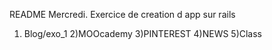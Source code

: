 README Mercredi.
Exercice de creation d app sur rails 
1) Blog/exo_1
2)MOOcademy
3)PINTEREST
4)NEWS 
5)Class

